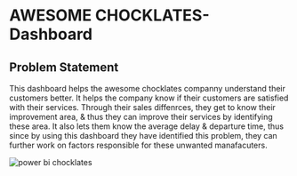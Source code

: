 # AWESOME CHOCKLATES-Dashboard



## Problem Statement

This dashboard helps the awesome chocklates companny understand their customers better. It helps the company know if their customers are satisfied with their services. Through their sales diffenrces, they get to know their improvement area, & thus they can improve their services by identifying these area. It also lets them know the average delay & departure time, thus since by using this dashboard they have identified this problem, they can further work on factors responsible for these unwanted manafacuters.



![power bi chocklates](https://github.com/user-attachments/assets/31a548c7-1cb4-4ec0-af53-92239514f529)
